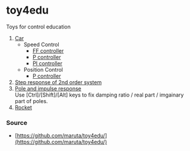 # toy4edu
Toys for control education

1. [Car](https://maruta.github.io/toy4edu/car01/index.html)
    * Speed Control
      * [FF controller](https://maruta.github.io/toy4edu/car01/index.html#/hU/RCoMwDPyagO5BSqvIHt3KYOwrRDsQulZq6tzfLxqxL4PBkV4vybUHopnG9u0yqC8gGhDnF6gGpChBXlnovMPgrTWBO8/oOhy8I5rN65QUCx+YU9mNiPyCNUg1rBelqVa8+TgEUYiyAvXfIx4r6/Jpc1V7BkIwGINL/9nElObuxoicJx5JGf0wjbb9cHMu0N+GxfSZzNNQrdNTxInUOmfpCw==)
       * [P controller](https://maruta.github.io/toy4edu/car01/index.html#/fVDbCsIwDP2awCYotVOGj9MhiF8xtgqD2o4unfPvTZfR+iBCmpyenFxaENU4NC+TQXkGUYE4PaGoQIoDyAsTrTXorNbKcebhTYu9NQSzKaikmDlgTm5tROCXaYXkXbgUNfkjV94jsae4bkLGchWzoXBLZ1pFf6f4WBbab5ZGX72dQu9M2ngh03tvZvDIL/bxL9i6fhx08+bktEN77WfVZTJPorJOowgTKOucqQ8=)
      * [PI controller](https://maruta.github.io/toy4edu/car01/index.html#/fVHRCoMwDPyaggobrrLJHudEGPsK0Q4KpUptnf79UqNtURjENlzO3HkKpglNOYODZCWccBUkfQx9/ZURyW1vZ1tNMH8sNPrcjebdKL2PB6TppFadEEzh5GNko3knoY1GywIFvHRstx70w4Jlg3WvnPkrvvvuHXJZEe4QikirQ051W78bPEKJJRUfilU4wTOGJAyNFkhhCWzM/tnFpcYtXVwmmw7sWW0m+EMCJcW0UdLnsYA+zZfsjcY8jUsaq+VDL+oZh+NZdxWfWBvR2JPy0ktBD01exgj9AA==)
    * Position Control
      * [P controller](https://maruta.github.io/toy4edu/car01/index.html#/hU/RCoMwDPyagg4mUR/ERzcZjH2FaAdCaaWmWv9+6Srt0IfBkV5zSS5h0MxTt8qEVTcGDSsgwAIrXYL4/SBtBwnq5ZTplUSthODaK28jexyVJJosrooc/IOpm3ry/4XgSFG7T9lSzMG3vkIGspyV/0eY0OBaL24ZfbXp3go1QXM0WsaVvsl40FNOBv1JJhzrMYzzJLrNizZD9RgtH5IijUVVG62IE6na3f0D)
2. [Step response of 2nd order system](https://maruta.github.io/toy4edu/stepresp2/index.html)
3. [Pole and impulse response](https://maruta.github.io/toy4edu/poleresp/index.html)  
  Use [Ctrl]/[Shift]/[Alt] keys to fix damping ratio / real part / imgainary part of poles.
4. [Rocket](https://maruta.github.io/toy4edu/rocket/index.html)

### Source

 * [https://github.com/maruta/toy4edu/](https://github.com/maruta/toy4edu/)
